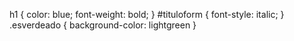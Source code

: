 h1
{
    color: blue; 
    font-weight: bold;
}
#tituloform
{
    font-style: italic;
}
.esverdeado
{
    background-color: lightgreen
}
